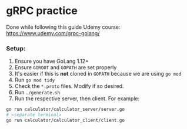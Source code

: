# gRPC practice

Done while following this guide Udemy course: https://www.udemy.com/grpc-golang/

### Setup:
1. Ensure you have GoLang 1.12+
1. Ensure `GOROOT` and `GOPATH` are set properly
1. It's easier if this is **not** cloned in `GOPATH` because we are using `go mod`
1. Run `go mod tidy`
1. Check the `*.proto` files. Modify if so desired.
1. Run `./generate.sh`
1. Run the respective server, then client. For example: 
```bash
go run calculator/calculator_server/server.go
# <separate terminal>
go run calculator/calculator_client/client.go
```
